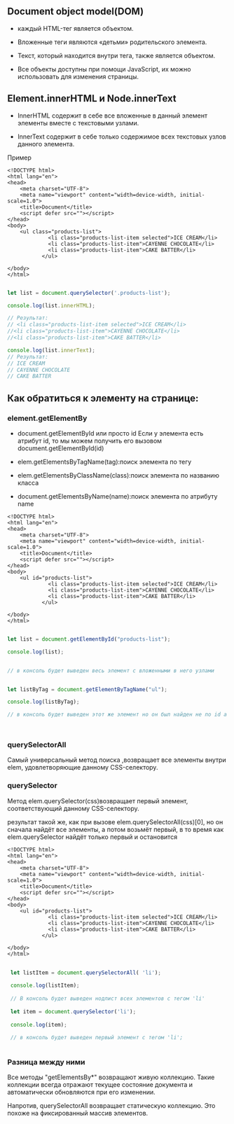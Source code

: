 ## Document object model(DOM)
</hr>

- каждый HTML-тег является объектом. 

- Вложенные теги являются «детьми» родительского элемента. 

- Текст, который находится внутри тега, также является объектом.

- Все объекты доступны при помощи JavaScript, их можно  использовать для изменения страницы.


## Element.innerHTML и Node.innerText
</hr>

- InnerHTML содержит в себе все вложенные в данный элемент элементы  вместе с текстовыми узлами. 

- InnerText содержит в себе только содержимое всех текстовых узлов данного элемента.


Пример

```
<!DOCTYPE html>
<html lang="en">
<head>
	<meta charset="UTF-8">
	<meta name="viewport" content="width=device-width, initial-scale=1.0">
	<title>Document</title>
	<script defer src=""></script>
</head>
<body>
    <ul class="products-list">
             <li class="products-list-item selected">ICE CREAM</li>
             <li class="products-list-item">CAYENNE CHOCOLATE</li>
             <li class="products-list-item">CAKE BATTER</li>
           </ul>
	
</body>
</html>

   ```

```js

let list = document.querySelector('.products-list');

console.log(list.innerHTML);

// Результат:
// <li class="products-list-item selected">ICE CREAM</li>
//<li class="products-list-item">CAYENNE CHOCOLATE</li>
//<li class="products-list-item">CAKE BATTER</li>

console.log(list.innerText);
// Результат: 
// ICE CREAM
// CAYENNE CHOCOLATE
// CAKE BATTER


```
## Как обратиться к элементу на странице:


### element.getElementBy

- document.getElementById или просто id
Если у элемента есть атрибут id, то мы можем получить его вызовом document.getElementById(id)

- elem.getElementsByTagName(tag):поиск элемента по тегу

- elem.getElementsByСlassName(class):поиск элемента по названию класса

- document.getElementsByName(name):поиск элемента по атрибуту name
```
<!DOCTYPE html>
<html lang="en">
<head>
	<meta charset="UTF-8">
	<meta name="viewport" content="width=device-width, initial-scale=1.0">
	<title>Document</title>
	<script defer src=""></script>
</head>
<body>
    <ul id="products-list">
             <li class="products-list-item selected">ICE CREAM</li>
             <li class="products-list-item">CAYENNE CHOCOLATE</li>
             <li class="products-list-item">CAKE BATTER</li>
           </ul>
	
</body>
</html>

   ```
```js

let list = document.getElementById("products-list");

console.log(list);


// в консоль будет выведен весь элемент с вложенными в него узлами


let listByTag = document.getElementByTagName("ul");

console.log(listByTag);

// в консоль будет выведен этот же элемент но он был найден не по id а по названию его тега 




```

### querySelectorAll
Самый универсальный метод поиска ,возвращает все элементы внутри elem, удовлетворяющие данному CSS-селектору.

### querySelector

Метод elem.querySelector(css)возвращает первый элемент, соответствующий данному CSS-селектору.

результат такой же, как при вызове elem.querySelectorAll(css)[0], но он сначала найдёт все элементы, а потом возьмёт первый, в то время как elem.querySelector найдёт только первый и остановится
```
<!DOCTYPE html>
<html lang="en">
<head>
	<meta charset="UTF-8">
	<meta name="viewport" content="width=device-width, initial-scale=1.0">
	<title>Document</title>
	<script defer src=""></script>
</head>
<body>
    <ul id="products-list">
             <li class="products-list-item selected">ICE CREAM</li>
             <li class="products-list-item">CAYENNE CHOCOLATE</li>
             <li class="products-list-item">CAKE BATTER</li>
           </ul>
	
</body>
</html>

   ```
  ```js
   
   let listItem = document.querySelectorAll( 'li');
   
   console.log(listItem); 
   
   // В консоль будет выведен нодлист всех элементов с тегом 'li'
   
   let item = document.querySelector('li');
   
   console.log(item);
   
   // в консоль будет выведен первый элемент с тегом 'li';
   
 ```
    
  ### Разница между ними

Все методы "getElementsBy*" возвращают живую коллекцию. Такие коллекции всегда отражают текущее состояние документа и автоматически обновляются при его изменении.

Напротив, querySelectorAll возвращает статическую коллекцию. Это похоже на фиксированный массив элементов.

